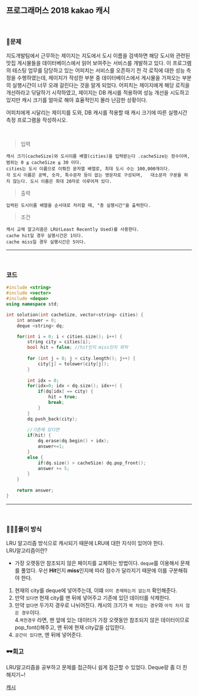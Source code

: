 ## 프로그래머스 2018 kakao 캐시

&nbsp;
### 🧐문제
지도개발팀에서 근무하는 제이지는 지도에서 도시 이름을 검색하면 해당 도시와 관련된 맛집 게시물들을 데이터베이스에서 읽어 보여주는 서비스를 개발하고 있다.
이 프로그램의 테스팅 업무를 담당하고 있는 어피치는 서비스를 오픈하기 전 각 로직에 대한 성능 측정을 수행하였는데, 제이지가 작성한 부분 중 데이터베이스에서 게시물을 가져오는 부분의 실행시간이 너무 오래 걸린다는 것을 알게 되었다.
어피치는 제이지에게 해당 로직을 개선하라고 닦달하기 시작하였고, 제이지는 DB 캐시를 적용하여 성능 개선을 시도하고 있지만 캐시 크기를 얼마로 해야 효율적인지 몰라 난감한 상황이다.

어피치에게 시달리는 제이지를 도와, DB 캐시를 적용할 때 캐시 크기에 따른 실행시간 측정 프로그램을 작성하시오.


&nbsp;

>입력 
    
    캐시 크기(cacheSize)와 도시이름 배열(cities)을 입력받는다 .cacheSize는 정수이며, 범위는 0 ≦ cacheSize ≦ 30 이다.
    cities는 도시 이름으로 이뤄진 문자열 배열로, 최대 도시 수는 100,000개이다.  
    각 도시 이름은 공백, 숫자, 특수문자 등이 없는 영문자로 구성되며,   대소문자 구분을 하지 않는다. 도시 이름은 최대 20자로 이루어져 있다. 

>출력

    입력된 도시이름 배열을 순서대로 처리할 때, "총 실행시간"을 출력한다.

>조건

    캐시 교체 알고리즘은 LRU(Least Recently Used)를 사용한다.  
    cache hit일 경우 실행시간은 1이다.  
    cache miss일 경우 실행시간은 5이다.

***
&nbsp;
### 코드
```cpp
#include <string>
#include <vector>
#include <deque>
using namespace std;

int solution(int cacheSize, vector<string> cities) {
    int answer = 0;
    deque <string> dq;

    for(int i = 0; i < cities.size(); i++) {
        string city = cities[i];
        bool hit = false; //hit인지 miss인지 파악
        
        for (int j = 0; j < city.length(); j++) {
            city[j] = tolower(city[j]);
        }
        
        int idx = 0;
        for(idx=0; idx < dq.size(); idx++) {
            if(dq[idx] == city) {
                hit = true;
                break;
            }
        }
        dq.push_back(city);
        
        //기존에 있다면 
        if(hit) {
            dq.erase(dq.begin() + idx);
            answer+=1;      
        }
        else {
            if(dq.size() > cacheSize) dq.pop_front();
            answer += 5;
        }
    }
    
    return answer;
}
```
***

&nbsp;

### 👩🏻‍💻풀이 방식
LRU 알고리즘 방식으로 캐시되기 때문에 LRU에 대한 지식이 있어야 한다.  
LRU알고리즘이란?
- 가장 오랫동안 참조되지 않은 페이지를 교체하는 방법이다. 
`deque`를 이용해서 문제를 풀었다. 
우선 **Hit**인지 **miss**인지에 따라 점수가 달라지기 때문에 이를 구분해줘야 한다.
1. 현재의 city를 deque에 넣어주는데, 이떄 `이미 존재하는지 없는지` 확인해준다.  
2. 만약 `있다면` 현재 city를 맨 뒤에 넣어주고 기존에 있던 데이터를 삭제한다.  
3. 만약 `없다면` 두가지 경우로 나뉘어진다. 캐시의 크기가 `꽉 차있는 경우`와 `아직 차지 않은 경우`이다.  
4.`꽉찬경우` 라면, 맨 앞에 있는 데이터가 가장 오랫동안 참조되지 않은 데이터이므로 pop_font()해주고, 맨 뒤에 현재 city값을 삽입한다.  
5. `공간이 있다면`, 맨 뒤에 넣어준다.  



### 🕶회고
LRU알고리즘을 공부하고 문제를 접근하니 쉽게 접근할 수 있었다.
Deque랑 좀 더 친해지기~!

[캐시](https://velog.io/@ddyy094/LRULeast-Recently-Used-%EC%95%8C%EA%B3%A0%EB%A6%AC%EC%A6%98-%EC%9D%B4%EB%9E%80#%EC%BD%94%EB%93%9C, "programmers")
